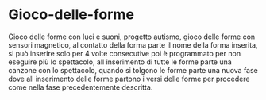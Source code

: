 # Gioco-delle-forme
Gioco delle forme con luci e suoni, progetto autismo,  gioco delle forme con sensori magnetico,  al contatto della forma parte il nome della forma inserita, si può inserire solo per 4 volte consecutive poi è  programmato per non eseguire più lo spettacolo,  all inserimento di tutte le forme parte una canzone con lo spettacolo, quando si tolgono le forme parte una nuova fase dove all inserimento delle forme partono i versi delle forme per procedere come nella fase precedentemente descritta. 
